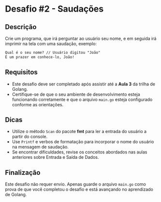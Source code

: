 # Desafio #2 - Saudações

## Descrição

Crie um programa, que irá perguntar ao usuário seu nome, e em seguida irá imprimir na tela com uma saudação, exemplo:

```txt
Qual é o seu nome? // Usuário digitou "João"
É um prazer em conhece-lo, João!
```

## Requisitos

- Este desafio deve ser completado após assistir até a **Aula 3** da trilha de Golang.
- Certifique-se de que o seu ambiente de desenvolvimento esteja funcionando corretamente e que o arquivo `main.go` esteja configurado conforme as orientações.

## Dicas

- Utilize o método `Scan` do pacote **fmt** para ler a entrada do usuário a partir do console.
- Use `Printf` e verbos de formatação para incorporar o nome do usuário na mensagem de saudação.
- Se encontrar dificuldades, revise os conceitos abordados nas aulas anteriores sobre Entrada e Saída de Dados.

## Finalização

Este desafio não requer envio. Apenas guarde o arquivo `main.go` como prova de que você completou o desafio e está avançando no aprendizado de Golang.